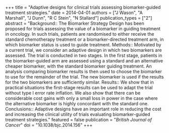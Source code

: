 +++
title = "Adaptive designs for clinical trials assessing biomarker-guided treatment strategies."
date = 2014-04-01
authors = ["J Wason", "A Marshall", "J Dunn", "R C Stein", "N Stallard"]
publication_types = ["2"]
abstract = "Background:: The Biomarker Strategy Design has been proposed for trials assessing the value of a biomarker in guiding treatment in oncology. In such trials, patients are randomised to either receive the standard chemotherapy treatment or a biomarker-directed treatment arm, in which biomarker status is used to guide treatment. Methods:: Motivated by a current trial, we consider an adaptive design in which two biomarkers are assessed. The trial is conducted in two stages. In the first stage, patients in the biomarker-guided arm are assessed using a standard and an alternative cheaper biomarker, with the standard biomarker guiding treatment. An analysis comparing biomarker results is then used to choose the biomarker to use for the remainder of the trial. The new biomarker is used if the results for the two biomarkers are sufficiently similar. Results:: We show that in practical situations the first-stage results can be used to adapt the trial without type I error rate inflation. We also show that there can be considerable cost gains with only a small loss in power in the case where the alternative biomarker is highly concordant with the standard one. Conclusions:: Adaptive designs have an important role in reducing the cost and increasing the clinical utility of trials evaluating biomarker-guided treatment strategies."
featured = false
publication = "*British Journal of Cancer*"
doi = "10.1038/bjc.2014.156"
+++

